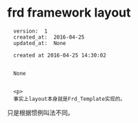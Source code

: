 
  # frd framework  layout

      version:  1
      created_at:  2016-04-25
      updated_at:  None

      created at 2016-04-25 14:30:02 


      None


      <p>
      事实上layout本身就是Frd_Template实现的。
只是根据惯例叫法不同。
      </p>

  